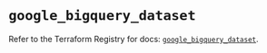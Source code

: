 # `google_bigquery_dataset`

Refer to the Terraform Registry for docs: [`google_bigquery_dataset`](https://registry.terraform.io/providers/hashicorp/google/5.43.0/docs/resources/bigquery_dataset).
